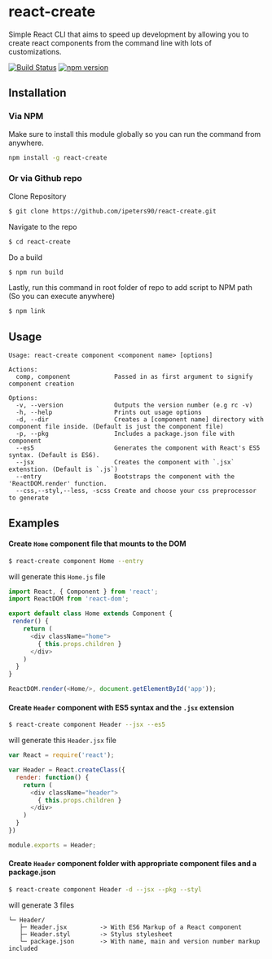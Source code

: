 # react-create
Simple React CLI that aims to speed up development by allowing you to create react components from the command line with lots of customizations.

[![Build Status](https://travis-ci.org/ipeters90/react-create.svg?branch=master)](https://travis-ci.org/ipeters90/react-create) [![npm version](https://badge.fury.io/js/react-create.svg)](https://badge.fury.io/js/react-create)
## Installation
### Via NPM
Make sure to install this module globally so you can run the command from anywhere.
```bash
npm install -g react-create
```
### Or via Github repo
Clone Repository
```bash
$ git clone https://github.com/ipeters90/react-create.git
```
Navigate to the repo
```bash
$ cd react-create
```
Do a build
```bash
$ npm run build
```
Lastly, run this command in root folder of repo to add script to NPM path (So you can execute anywhere)
```bash
$ npm link
```

## Usage

    Usage: react-create component <component name> [options]

    Actions:
      comp, component            Passed in as first argument to signify component creation

    Options:
      -v, --version              Outputs the version number (e.g rc -v)
      -h, --help                 Prints out usage options
      -d, --dir                  Creates a [component name] directory with component file inside. (Default is just the component file)
      -p, --pkg                  Includes a package.json file with component
      --es5                      Generates the component with React's ES5 syntax. (Default is ES6).
      --jsx                      Creates the component with `.jsx` extenstion. (Default is `.js`)
      --entry                    Bootstraps the component with the 'ReactDOM.render' function.
      --css,--styl,--less, -scss Create and choose your css preprocessor to generate
      
## Examples
#### Create `Home` component file that mounts to the DOM
```bash
$ react-create component Home --entry
```
will generate this `Home.js` file
```js
import React, { Component } from 'react';
import ReactDOM from 'react-dom';

export default class Home extends Component {
 render() {
    return (
      <div className="home">
        { this.props.children }
      </div>
    )
  }
}

ReactDOM.render(<Home/>, document.getElementById('app'));
```

#### Create `Header` component with ES5 syntax and the `.jsx` extension
```bash
$ react-create component Header --jsx --es5
```
will generate this `Header.jsx` file
```js
var React = require('react');

var Header = React.createClass({
  render: function() {
    return (
      <div className="header">
        { this.props.children }
      </div>
    )
  }
})

module.exports = Header;
```

#### Create `Header` component folder with appropriate component files and a package.json 
```bash
$ react-create component Header -d --jsx --pkg --styl
```
will generate 3 files

```
└─ Header/
   ├─ Header.jsx         -> With ES6 Markup of a React component
   ├─ Header.styl        -> Stylus stylesheet
   └─ package.json       -> With name, main and version number markup included
```
